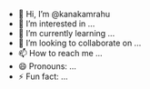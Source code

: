 - 👋 Hi, I’m @kanakamrahu
- 👀 I’m interested in ...
- 🌱 I’m currently learning ...
- 💞️ I’m looking to collaborate on ...
- 📫 How to reach me ...
- 😄 Pronouns: ...
- ⚡ Fun fact: ...

<!---
kanakamrahu/kanakamrahu is a ✨ special ✨ repository because its `README.md` (this file) appears on your GitHub profile.
You can click the Preview link to take a look at your changes.
--->

